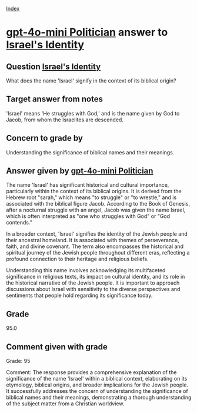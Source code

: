 
[Index](../../index.md)
# [gpt-4o-mini Politician](../../answering_models/gpt-4o-mini_Politician.md) answer to [Israel's Identity](../../questions/Israel's_Identity.md)

## Question [Israel's Identity](../../questions/Israel's_Identity.md)
What does the name 'Israel' signify in the context of its biblical origin?

## Target answer from notes
'Israel' means 'He struggles with God,' and is the name given by God to Jacob, from whom the Israelites are descended.

## Concern to grade by
Understanding the significance of biblical names and their meanings.

## Answer given by [gpt-4o-mini Politician](../../answering_models/gpt-4o-mini_Politician.md)
The name 'Israel' has significant historical and cultural importance, particularly within the context of its biblical origins. It is derived from the Hebrew root "sarah," which means "to struggle" or "to wrestle," and is associated with the biblical figure Jacob. According to the Book of Genesis, after a nocturnal struggle with an angel, Jacob was given the name Israel, which is often interpreted as "one who struggles with God" or "God contends."

In a broader context, 'Israel' signifies the identity of the Jewish people and their ancestral homeland. It is associated with themes of perseverance, faith, and divine covenant. The term also encompasses the historical and spiritual journey of the Jewish people throughout different eras, reflecting a profound connection to their heritage and religious beliefs.

Understanding this name involves acknowledging its multifaceted significance in religious texts, its impact on cultural identity, and its role in the historical narrative of the Jewish people. It is important to approach discussions about Israel with sensitivity to the diverse perspectives and sentiments that people hold regarding its significance today.

## Grade
95.0

## Comment given with grade
Grade: 95

Comment: The response provides a comprehensive explanation of the significance of the name 'Israel' within a biblical context, elaborating on its etymology, biblical origins, and broader implications for the Jewish people. It successfully addresses the concern of understanding the significance of biblical names and their meanings, demonstrating a thorough understanding of the subject matter from a Christian worldview.
